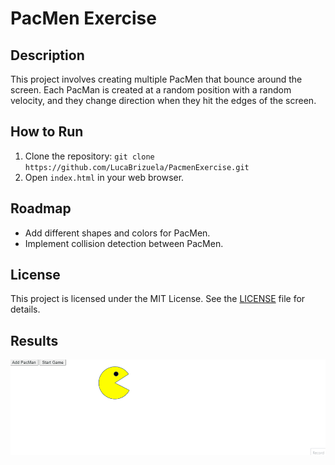 # PacMen Exercise

## Description
This project involves creating multiple PacMen that bounce around the screen. Each PacMan is created at a random position with a random velocity, and they change direction when they hit the edges of the screen.

## How to Run
1. Clone the repository: `git clone https://github.com/LucaBrizuela/PacmenExercise.git`
2. Open `index.html` in your web browser.

## Roadmap
- Add different shapes and colors for PacMen.
- Implement collision detection between PacMen.

## License
This project is licensed under the MIT License. See the [LICENSE](https://github.com/LucaBrizuela/PacMenExercise/blob/main/LICENSE) file for details.

## Results

![Pacmen](pacmen-exercise-gif.gif)
